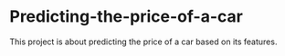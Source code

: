 # Predicting-the-price-of-a-car
This project is about predicting the price of a car based on its features.
